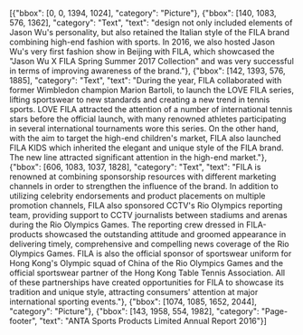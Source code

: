 [{"bbox": [0, 0, 1394, 1024], "category": "Picture"}, {"bbox": [140, 1083, 576, 1362], "category": "Text", "text": "design not only included elements of Jason Wu's personality, but also retained the Italian style of the FILA brand combining high-end fashion with sports. In 2016, we also hosted Jason Wu's very first fashion show in Beijing with FILA, which showcased the \"Jason Wu X FILA Spring Summer 2017 Collection\" and was very successful in terms of improving awareness of the brand."}, {"bbox": [142, 1393, 576, 1885], "category": "Text", "text": "During the year, FILA collaborated with former Wimbledon champion Marion Bartoli, to launch the LOVE FILA series, lifting sportswear to new standards and creating a new trend in tennis sports. LOVE FILA attracted the attention of a number of international tennis stars before the official launch, with many renowned athletes participating in several international tournaments wore this series. On the other hand, with the aim to target the high-end children's market, FILA also launched FILA KIDS which inherited the elegant and unique style of the FILA brand. The new line attracted significant attention in the high-end market."}, {"bbox": [606, 1083, 1037, 1828], "category": "Text", "text": "FILA is renowned at combining sponsorship resources with different marketing channels in order to strengthen the influence of the brand. In addition to utilizing celebrity endorsements and product placements on multiple promotion channels, FILA also sponsored CCTV's Rio Olympics reporting team, providing support to CCTV journalists between stadiums and arenas during the Rio Olympics Games. The reporting crew dressed in FILA-products showcased the outstanding attitude and groomed appearance in delivering timely, comprehensive and compelling news coverage of the Rio Olympics Games. FILA is also the official sponsor of sportswear uniform for Hong Kong's Olympic squad of China of the Rio Olympics Games and the official sportswear partner of the Hong Kong Table Tennis Association. All of these partnerships have created opportunities for FILA to showcase its tradition and unique style, attracting consumers' attention at major international sporting events."}, {"bbox": [1074, 1085, 1652, 2044], "category": "Picture"}, {"bbox": [143, 1958, 554, 1982], "category": "Page-footer", "text": "ANTA Sports Products Limited Annual Report 2016"}]